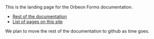 This is the landing page for the Orbeon Forms documentation.

- [Rest of the documentation](http://wiki.orbeon.com/forms)
- [List of pages on this site](/orbeon/orbeon-forms/wiki/_pages)

We plan to move the rest of the documentation to github as time goes.